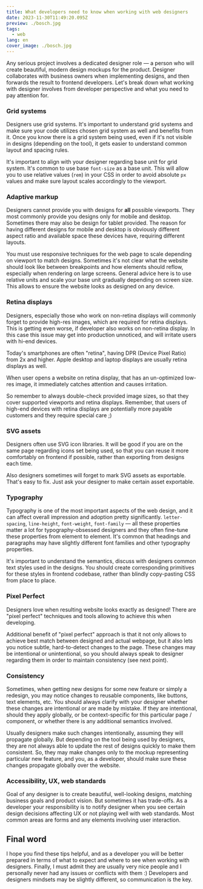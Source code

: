 ```yaml
---
title: What developers need to know when working with web designers
date: 2023-11-30T11:49:20.095Z
preview: ./bosch.jpg
tags:
  - web
lang: en
cover_image: ./bosch.jpg
---
```


Any serious project involves a dedicated designer role — a person who will create beautiful, modern design mockups for the product. Designer collaborates with business owners when implementing designs, and then forwards the result to frontend developers. Let's break down what working with designer involves from developer perspective and what you need to pay attention for.

### Grid systems

Designers use grid systems. It's important to understand grid systems and make sure your code utilizes chosen grid system as well and benefits from it. Once you know there is a grid system being used, even if it's not visible in designs (depending on the tool), it gets easier to understand common layout and spacing rules.

It's important to align with your designer regarding base unit for grid system. It's common to use base `font-size` as a base unit. This will allow you to use relative values (`rem`) in your CSS in order to avoid absolute `px` values and make sure layout scales accordingly to the viewport.

### Adaptive markup

Designers cannot provide you with designs for **all** possible viewports. They most commonly provide you designs only for mobile and desktop. Sometimes there may also be design for tablet provided. The reason for having different designs for mobile and desktop is obviously different aspect ratio and available space these devices have, requiring different layouts.

You must use responsive techniques for the web page to scale depending on viewport to match designs. Sometimes it's not clear what the website should look like between breakpoints and how elements should reflow, especially when rendering on large screens. General advice here is to use relative units and scale your base unit gradually depending on screen size. This allows to ensure the website looks as designed on any device.

### Retina displays

Designers, especially those who work on non-retina displays will commonly forget to provide high-res images, which are required for retina displays. This is getting even worse, if developer also works on non-retina display. In this case this issue may get into production unnoticed, and will irritate users with hi-end devices.

Today's smartphones are often "retina", having DPR (Device Pixel Ratio) from 2x and higher. Apple desktop and laptop displays are usually retina displays as well.

When user opens a website on retina display, that has an un-optimized low-res image, it immediately catches attention and causes irritation.

So remember to always double-check provided image sizes, so that they cover supported viewports and retina displays. Remember, that users of high-end devices with retina displays are potentially more payable customers and they require special care ;)

### SVG assets

Designers often use SVG icon libraries. It will be good if you are on the same page regarding icons set being used, so that you can reuse it more comfortably on frontend if possible, rather than exporting from designs each time.

Also designers sometimes will forget to mark SVG assets as exportable. That's easy to fix. Just ask your designer to make certain asset exportable.

### Typography

Typography is one of the most important aspects of the web design, and it can affect overall impression and adoption pretty significantly. `letter-spacing`, `line-height`, `font-weight`, `font-family` — all these properties matter a lot for typography-obsessed designers and they often fine-tune these properties from element to element. It's common that headings and paragraphs may have slightly different font families and other typography properties.

It's important to understand the semantics, discuss with designers common text styles used in the designs. You should create corresponding primitives for these styles in frontend codebase, rather than blindly copy-pasting CSS from place to place.

### Pixel Perfect

Designers love when resulting website looks exactly as designed! There are "pixel perfect" techniques and tools allowing to achieve this when developing.

Additional benefit of "pixel perfect" approach is that it not only allows to achieve best match between designed and actual webpage, but it also lets you notice subtle, hard-to-detect changes to the page.
These changes may be intentional or unintentional, so you should always speak to designer regarding them in order to maintain consistency (see next point).

### Consistency

Sometimes, when getting new designs for some new feature or simply a redesign, you may notice changes to reusable components, like buttons, text elements, etc. You should always clarify with your designer whether these changes are intentional or are made by mistake. If they are intentional, should they apply globally, or be context-specific for this particular page / component, or whether there is any additional semantics involved.

Usually designers make such changes intentionally, assuming they will propagate globally. But depending on the tool being used by designers, they are not always able to update the rest of designs quickly to make them consistent. So, they may make changes only to the mockup representing particular new feature, and you, as a developer, should make sure these changes propagate globally over the website.

### Accessibility, UX, web standards

Goal of any designer is to create beautiful, well-looking designs, matching business goals and product vision. But sometimes it has trade-offs. As a developer your responsibility is to notify designer when you see certain design decisions affecting UX or not playing well with web standards. Most common areas are forms and any elements involving user interaction.

## Final word

I hope you find these tips helpful, and as a developer you will be better prepared in terms of what to expect and where to see when working with designers. Finally, I must admit they are usually very nice people and I personally never had any issues or conflicts with them :) Developers and designers mindsets may be slightly different, so communication is the key.
